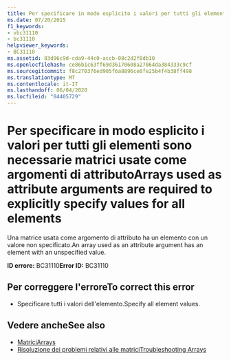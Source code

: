 ```yaml
---
title: Per specificare in modo esplicito i valori per tutti gli elementi sono necessarie matrici usate come argomenti di attributo
ms.date: 07/20/2015
f1_keywords:
- vbc31110
- bc31110
helpviewer_keywords:
- BC31110
ms.assetid: 83d96c9d-cda9-44c0-accb-08c2d2f8db10
ms.openlocfilehash: ce86b1c63ff69d36170608a27064da384333c9cf
ms.sourcegitcommit: f8c270376ed905f6a8896ce0fe25b4f4b38ff498
ms.translationtype: MT
ms.contentlocale: it-IT
ms.lasthandoff: 06/04/2020
ms.locfileid: "84405729"
---
```

# <a name="arrays-used-as-attribute-arguments-are-required-to-explicitly-specify-values-for-all-elements"></a><span data-ttu-id="09fa4-102">Per specificare in modo esplicito i valori per tutti gli elementi sono necessarie matrici usate come argomenti di attributo</span><span class="sxs-lookup"><span data-stu-id="09fa4-102">Arrays used as attribute arguments are required to explicitly specify values for all elements</span></span>
<span data-ttu-id="09fa4-103">Una matrice usata come argomento di attributo ha un elemento con un valore non specificato.</span><span class="sxs-lookup"><span data-stu-id="09fa4-103">An array used as an attribute argument has an element with an unspecified value.</span></span>  
  
 <span data-ttu-id="09fa4-104">**ID errore:** BC31110</span><span class="sxs-lookup"><span data-stu-id="09fa4-104">**Error ID:** BC31110</span></span>  
  
## <a name="to-correct-this-error"></a><span data-ttu-id="09fa4-105">Per correggere l'errore</span><span class="sxs-lookup"><span data-stu-id="09fa4-105">To correct this error</span></span>  
  
- <span data-ttu-id="09fa4-106">Specificare tutti i valori dell'elemento.</span><span class="sxs-lookup"><span data-stu-id="09fa4-106">Specify all element values.</span></span>  
  
## <a name="see-also"></a><span data-ttu-id="09fa4-107">Vedere anche</span><span class="sxs-lookup"><span data-stu-id="09fa4-107">See also</span></span>

- [<span data-ttu-id="09fa4-108">Matrici</span><span class="sxs-lookup"><span data-stu-id="09fa4-108">Arrays</span></span>](../programming-guide/language-features/arrays/index.md)
- [<span data-ttu-id="09fa4-109">Risoluzione dei problemi relativi alle matrici</span><span class="sxs-lookup"><span data-stu-id="09fa4-109">Troubleshooting Arrays</span></span>](../programming-guide/language-features/arrays/troubleshooting-arrays.md)
